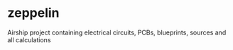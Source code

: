 zeppelin
========

Airship project containing electrical circuits, PCBs, blueprints, sources and all calculations
